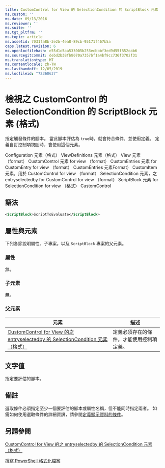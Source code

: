 ```yaml
---
title: CustomControl for View 的 SelectionCondition 的 ScriptBlock 元素（格式） |Microsoft Docs
ms.custom: ''
ms.date: 09/13/2016
ms.reviewer: ''
ms.suite: ''
ms.tgt_pltfrm: ''
ms.topic: article
ms.assetid: 7031fa8b-3e2b-4ea8-89cb-95171f467b5a
caps.latest.revision: 6
ms.openlocfilehash: e55d1c5aa533005b258ecbbbf3ed9d55f852eab6
ms.sourcegitcommit: debd2b38fb8070a7357bf1a4bf9cc736f3702f31
ms.translationtype: MT
ms.contentlocale: zh-TW
ms.lasthandoff: 12/05/2019
ms.locfileid: "72368637"
---
```

# <a name="scriptblock-element-for-selectioncondition-for-customcontrol-for-view-format"></a>檢視之 CustomControl 的 SelectionCondition 的 ScriptBlock 元素 (格式)

指定觸發條件的腳本。 當此腳本評估為 `true`時，就會符合條件，並使用定義。 定義自訂控制項視圖時，會使用這個元素。

Configuration 元素（格式） ViewDefinitions 元素（格式） View 元素（format） CustomControl 元素 for view （format） CustomEntries 元素 for CustomEntry for view （format） CustomEntries 元素Format） CustomItem 元素，用於 CustomControl for view （format） SelectionCondition 元素，之 entryselectedby for CustomControl for view （format） ScriptBlock 元素 for SelectionCondition for view （格式） CustomControl

## <a name="syntax"></a>語法

```xml
<ScriptBlock>ScriptToEvaluate</ScriptBlock>
```

## <a name="attributes-and-elements"></a>屬性與元素

下列各節說明屬性、子專案，以及 `ScriptBlock` 專案的父元素。

### <a name="attributes"></a>屬性

無。

### <a name="child-elements"></a>子元素

無。

### <a name="parent-elements"></a>父元素

|元素|描述|
|-------------|-----------------|
|[CustomControl for View 的之 entryselectedby 的 SelectionCondition 元素（格式）](./selectioncondition-element-for-entryselectedby-for-customcontrol-format.md)|定義必須存在的條件，才能使用控制項定義。|

## <a name="text-value"></a>文字值

指定要評估的腳本。

## <a name="remarks"></a>備註

選取條件必須指定至少一個要評估的腳本或屬性名稱，但不能同時指定兩者。 如需如何使用選取條件的詳細資訊，請參閱[定義顯示資料的條件](./defining-conditions-for-displaying-data.md)。

## <a name="see-also"></a>另請參閱

[CustomControl for View 的之 entryselectedby 的 SelectionCondition 元素（格式）](./selectioncondition-element-for-entryselectedby-for-customcontrol-format.md)

[撰寫 PowerShell 格式化檔案](./writing-a-powershell-formatting-file.md)
